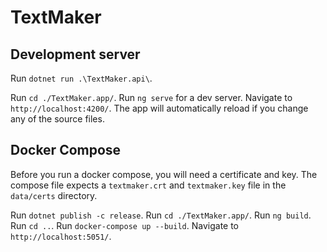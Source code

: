 # TextMaker

## Development server
Run `dotnet run .\TextMaker.api\`.

Run `cd ./TextMaker.app/`.
Run `ng serve` for a dev server. Navigate to `http://localhost:4200/`. The app will automatically reload if you change any of the source files.

## Docker Compose
Before you run a docker compose, you will need a certificate and key.  The compose file expects a `textmaker.crt` and `textmaker.key` file in the `data/certs` directory.

Run `dotnet publish -c release`.
Run `cd ./TextMaker.app/`.
Run `ng build`.
Run `cd ..`.
Run `docker-compose up --build`. Navigate to `http://localhost:5051/`.
